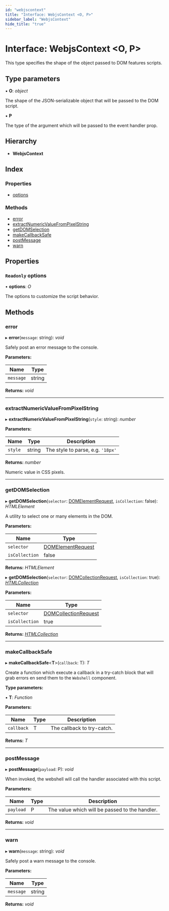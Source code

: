 ```yaml
---
id: "webjscontext"
title: "Interface: WebjsContext <O, P>"
sidebar_label: "WebjsContext"
hide_title: "true"
---
```


# Interface: WebjsContext &lt;O, P&gt;

This type specifies the shape of the object passed to DOM features scripts.

## Type parameters

▪ **O**: *object*

The shape of the JSON-serializable object that will be passed to the DOM script.

▪ **P**

The type of the argument which will be passed to the event handler prop.

## Hierarchy

* **WebjsContext**

## Index

### Properties

* [options](webjscontext.md#readonly-options)

### Methods

* [error](webjscontext.md#error)
* [extractNumericValueFromPixelString](webjscontext.md#extractnumericvaluefrompixelstring)
* [getDOMSelection](webjscontext.md#getdomselection)
* [makeCallbackSafe](webjscontext.md#makecallbacksafe)
* [postMessage](webjscontext.md#postmessage)
* [warn](webjscontext.md#warn)

## Properties

### `Readonly` options

• **options**: *O*

The options to customize the script behavior.

## Methods

###  error

▸ **error**(`message`: string): *void*

Safely post an error message to the console.

**Parameters:**

Name | Type |
------ | ------ |
`message` | string |

**Returns:** *void*

___

###  extractNumericValueFromPixelString

▸ **extractNumericValueFromPixelString**(`style`: string): *number*

**Parameters:**

Name | Type | Description |
------ | ------ | ------ |
`style` | string | The style to parse, e.g. `'18px'` |

**Returns:** *number*

Numeric value in CSS pixels.

___

###  getDOMSelection

▸ **getDOMSelection**(`selector`: [DOMElementRequest](../index.md#domelementrequest), `isCollection`: false): *HTMLElement*

A utility to select one or many elements in the DOM.

**Parameters:**

Name | Type |
------ | ------ |
`selector` | [DOMElementRequest](../index.md#domelementrequest) |
`isCollection` | false |

**Returns:** *HTMLElement*

▸ **getDOMSelection**(`selector`: [DOMCollectionRequest](../index.md#domcollectionrequest), `isCollection`: true): *[HTMLCollection](../index.md#htmlcollection)*

**Parameters:**

Name | Type |
------ | ------ |
`selector` | [DOMCollectionRequest](../index.md#domcollectionrequest) |
`isCollection` | true |

**Returns:** *[HTMLCollection](../index.md#htmlcollection)*

___

###  makeCallbackSafe

▸ **makeCallbackSafe**&lt;**T**&gt;(`callback`: T): *T*

Create a function which execute a callback in a try-catch block that will
grab errors en send them to the `Webshell` component.

**Type parameters:**

▪ **T**: *Function*

**Parameters:**

Name | Type | Description |
------ | ------ | ------ |
`callback` | T | The callback to try-catch.  |

**Returns:** *T*

___

###  postMessage

▸ **postMessage**(`payload`: P): *void*

When invoked, the webshell will call the handler associated with this script.

**Parameters:**

Name | Type | Description |
------ | ------ | ------ |
`payload` | P | The value which will be passed to the handler.  |

**Returns:** *void*

___

###  warn

▸ **warn**(`message`: string): *void*

Safely post a warn message to the console.

**Parameters:**

Name | Type |
------ | ------ |
`message` | string |

**Returns:** *void*
